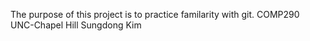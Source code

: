 The purpose of this project is to practice familarity with git.
COMP290
UNC-Chapel Hill
Sungdong Kim
